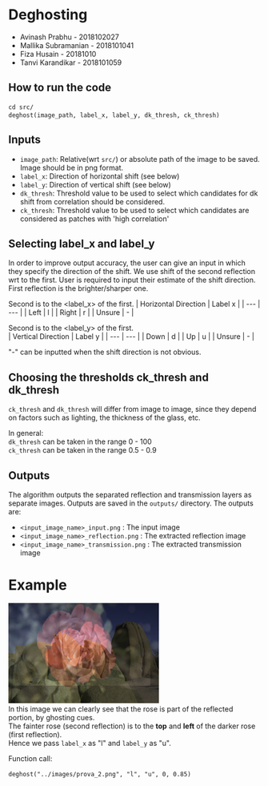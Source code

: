 # Deghosting

* Avinash Prabhu - 2018102027
* Mallika Subramanian - 2018101041
* Fiza Husain - 20181010
* Tanvi Karandikar - 2018101059

## How to run the code
```
cd src/
deghost(image_path, label_x, label_y, dk_thresh, ck_thresh)
```

## Inputs
* `image_path`: Relative(wrt `src/`) or absolute path of the image to be saved. Image should be in png format.
* `label_x`: Direction of horizontal shift (see below)
* `label_y`: Direction of vertical shift (see below)
* `dk_thresh`: Threshold value to be used to select which candidates for dk shift from correlation should be considered.
* `ck_thresh`: Threshold value to be used to select which candidates are considered as patches with 'high correlation'

## Selecting label_x and label_y

In order to improve output accuracy, the user can give an input in which they specify the direction of the shift. We use shift of the second reflection wrt to the first. User is required to input their estimate of the shift direction.<br>
First reflection is the brighter/sharper one.<br>

Second is to the <label_x> of the first.
| Horizontal Direction | Label x |
| --- | --- |
| Left | l |
| Right | r |
| Unsure | - |
<br>


Second is to the <label_y> of the first. <br>
| Vertical Direction | Label y |
| --- | --- |
| Down | d |
| Up | u |
| Unsure | - |

"-" can be inputted when the shift direction is not obvious. 

## Choosing the thresholds ck_thresh and dk_thresh

`ck_thresh` and `dk_thresh` will differ from image to image, since they depend on factors such as lighting, the thickness of the glass, etc.

In general:<br>
`dk_thresh` can be taken in the range 0 - 100<br>
`ck_thresh` can be taken in the range 0.5 - 0.9<br>

## Outputs

The algorithm outputs the separated reflection and transmission layers as separate images. Outputs are saved in the `outputs/` directory. 
The outputs are:
* `<input_image_name>_input.png` : The input image
* `<input_image_name>_reflection.png` : The extracted reflection image
* `<input_image_name>_transmission.png` : The extracted transmission image

# Example
![image](./images/prova_2.png)
<br>
In this image we can clearly see that the rose is part of the reflected portion, by ghosting cues.<br>
The fainter rose (second reflection) is to the <b>top</b> and <b>left</b> of the darker rose (first reflection).<br>
Hence we pass `label_x` as "l" and `label_y` as "u".

Function call:
```
deghost("../images/prova_2.png", "l", "u", 0, 0.85)
```
